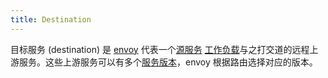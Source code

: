 ```yaml
---
title: Destination
---
```

目标服务 (destination) 是 [envoy](/zh/docs/reference/glossary/#envoy) 代表一个[源服务](/zh/docs/reference/glossary/#source) [工作负载](/zh/docs/reference/glossary/#workload)与之打交道的远程上游服务。这些上游服务可以有多个[服务版本](/zh/docs/reference/glossary/#service)，envoy 根据路由选择对应的版本。
